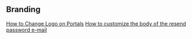 ## Branding

[How to Change Logo on Portals](change_logo.md)
[How to customize the body of the resend password e-mail](customize_reset_password_email.md)